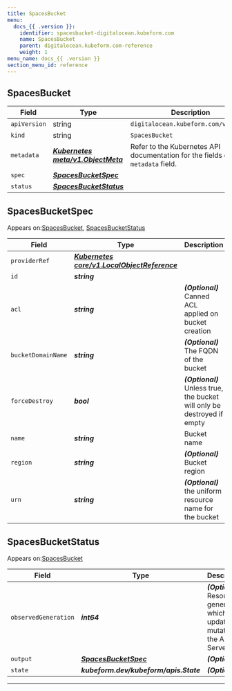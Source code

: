 ```yaml
---
title: SpacesBucket
menu:
  docs_{{ .version }}:
    identifier: spacesbucket-digitalocean.kubeform.com
    name: SpacesBucket
    parent: digitalocean.kubeform.com-reference
    weight: 1
menu_name: docs_{{ .version }}
section_menu_id: reference
---
```


## SpacesBucket
| Field | Type | Description |
| ------ | ----- | ----------- |
| `apiVersion` | string | `digitalocean.kubeform.com/v1alpha1` |
|    `kind` | string | `SpacesBucket` |
| `metadata` | ***[Kubernetes meta/v1.ObjectMeta](https://kubernetes.io/docs/reference/generated/kubernetes-api/v1.13/#objectmeta-v1-meta)***|Refer to the Kubernetes API documentation for the fields of the `metadata` field.|
| `spec` | ***[SpacesBucketSpec](#SpacesBucketSpec)***||
| `status` | ***[SpacesBucketStatus](#SpacesBucketStatus)***||
## SpacesBucketSpec

Appears on:[SpacesBucket](#SpacesBucket), [SpacesBucketStatus](#SpacesBucketStatus)

| Field | Type | Description |
| ------ | ----- | ----------- |
| `providerRef` | ***[Kubernetes core/v1.LocalObjectReference](https://kubernetes.io/docs/reference/generated/kubernetes-api/v1.13/#localobjectreference-v1-core)***||
| `id` | ***string***||
| `acl` | ***string***| ***(Optional)*** Canned ACL applied on bucket creation|
| `bucketDomainName` | ***string***| ***(Optional)*** The FQDN of the bucket|
| `forceDestroy` | ***bool***| ***(Optional)*** Unless true, the bucket will only be destroyed if empty|
| `name` | ***string***|Bucket name|
| `region` | ***string***| ***(Optional)*** Bucket region|
| `urn` | ***string***| ***(Optional)*** the uniform resource name for the bucket|
## SpacesBucketStatus

Appears on:[SpacesBucket](#SpacesBucket)

| Field | Type | Description |
| ------ | ----- | ----------- |
| `observedGeneration` | ***int64***| ***(Optional)*** Resource generation, which is updated on mutation by the API Server.|
| `output` | ***[SpacesBucketSpec](#SpacesBucketSpec)***| ***(Optional)*** |
| `state` | ***kubeform.dev/kubeform/apis.State***| ***(Optional)*** |
---
